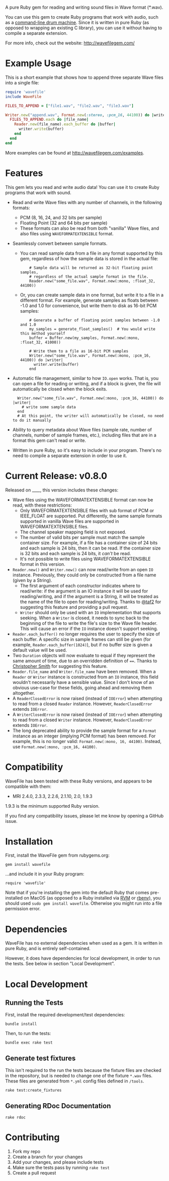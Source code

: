 A pure Ruby gem for reading and writing sound files in Wave format (*.wav).

You can use this gem to create Ruby programs that work with audio, such as a [command-line drum machine](http://beatsdrummachine.com). Since it is written in pure Ruby (as opposed to wrapping an existing C library), you can use it without having to compile a separate extension.

For more info, check out the website: <http://wavefilegem.com/>

# Example Usage

This is a short example that shows how to append three separate Wave files into a single file:

```ruby
require 'wavefile'
include WaveFile

FILES_TO_APPEND = ["file1.wav", "file2.wav", "file3.wav"]

Writer.new("append.wav", Format.new(:stereo, :pcm_16, 44100)) do |writer|
  FILES_TO_APPEND.each do |file_name|
    Reader.new(file_name).each_buffer do |buffer|
      writer.write(buffer)
    end
  end
end
```

More examples can be found at <http://wavefilegem.com/examples>.


# Features

This gem lets you read and write audio data! You can use it to create Ruby programs that work with sound.

* Read and write Wave files with any number of channels, in the following formats:
  * PCM (8, 16, 24, and 32 bits per sample)
  * Floating Point (32 and 64 bits per sample)
  * These formats can also be read from both "vanilla" Wave files, and also files using `WAVEFORMATEXTENSIBLE` format.
* Seamlessly convert between sample formats.
  * You can read sample data from a file in any format supported by this gem, regardless of how the sample data is stored in the actual file:

            # Sample data will be returned as 32-bit floating point samples,
            # regardless of the actual sample format in the file.
            Reader.new("some_file.wav", Format.new(:mono, :float_32, 44100))

  * Or, you can create sample data in one format, but write it to a file in a different format. For example, generate samples as floats between -1.0 and 1.0 for convenience, but write them to disk as 16-bit PCM samples:

            # Generate a buffer of floating point samples between -1.0 and 1.0
            my_samples = generate_float_samples()  # You would write this method yourself
            buffer = Buffer.new(my_samples, Format.new(:mono, :float_32, 41000))
            
            # Write them to a file as 16-bit PCM samples
            Writer.new("some_file.wav", Format.new(:mono, :pcm_16, 44100)) do |writer|
              writer.write(buffer)
            end

* Automatic file management, similar to how `IO.open` works. That is, you can open a file for reading or writing, and if a block is given, the file will automatically be closed when the block exits.

        Writer.new("some_file.wav", Format.new(:mono, :pcm_16, 44100)) do |writer|
          # write some sample data
        end
        # At this point, the writer will automatically be closed, no need to do it manually

* Ability to query metadata about Wave files (sample rate, number of channels, number of sample frames, etc.), including files that are in a format this gem can't read or write.
* Written in pure Ruby, so it's easy to include in your program. There's no need to compile a separate extension in order to use it.


# Current Release: v0.8.0

Released on ____, this version includes these changes:

* Wave files using the WAVEFORMATEXTENSIBLE format can now be read, with these restrictions:
  * Only WAVEFORMATEXTENSIBLE files with sub format of PCM or IEEE_FLOAT are supported. Put differently, the same sample formats supported in vanilla Wave files are supported in WAVEFORMATEXTENSIBLE files.
  * The channel speaker mapping field is not exposed.
  * The number of valid bits per sample must match the sample container size. For example, if a file has a container size of 24 bits and each sample is 24 bits, then it can be read. If the container size is 32 bits and each sample is 24 bits, it _can't_ be read.
  * It's not possible to write files using WAVEFORMATEXTENSIBLE format in this version.
* `Reader.new()` and `Writer.new()` can now read/write from an open `IO` instance. Previously, they could only be constructed from a file name (given by a String).
  * The first argument of each constructor indicates where to read/write: if the argument is an IO instance it will be used for reading/writing, and if the argument is a String, it will be treated as the name of the file to open for reading/writing. Thanks to [@taf2](https://github.com/taf2) for suggesting this feature and providing a pull request.
  * `Writer` should only be used with an `IO` implementation that supports seeking. When a `Writer` is closed, it needs to sync back to the beginning of the file to write the file's size to the Wave file header. This will cause an error if the `IO` instance doesn't support seeking.
* `Reader.each_buffer()` no longer requires the user to specify the size of each buffer. A specific size in sample frames can still be given (for example, `Reader.each_buffer(1024)`), but if no buffer size is given a default value will be used.
* Two `Duration` objects will now evaluate to equal if they represent the same amount of time, due to an overridden definition of `==`. Thanks to [Christopher Smith](https://github.com/chrylis) for suggesting this feature.
* `Reader.file_name` and `Writer.file_name` have been removed. When a `Reader` or `Writer` instance is constructed from an `IO` instance, this field wouldn't necessarily have a sensible value. Since I don't know of an obvious use-case for these fields, going ahead and removing them altogether.
* A `ReaderClosedError` is now raised (instead of `IOError`) when attempting to read from a closed `Reader` instance. However, `ReaderClosedError` extends `IOError`.
* A `WriterClosedError` is now raised (instead of `IOError`) when attempting to read from a closed `Writer` instance. However, `ReaderClosedError` extends `IOError`.
* The long deprecated ability to provide the sample format for a `Format` instance as an integer (implying PCM format) has been removed. For example, this is no longer valid: `Format.new(:mono, 16, 44100)`. Instead, use `Format.new(:mono, :pcm_16, 44100)`.


# Compatibility

WaveFile has been tested with these Ruby versions, and appears to be compatible with them:

* MRI 2.4.0, 2.3.3, 2.2.6, 2.1.10, 2.0, 1.9.3

1.9.3 is the minimum supported Ruby version.

If you find any compatibility issues, please let me know by opening a GitHub issue.


# Installation

First, install the WaveFile gem from rubygems.org:

    gem install wavefile

...and include it in your Ruby program:

    require 'wavefile'

Note that if you're installing the gem into the default Ruby that comes pre-installed on MacOS (as opposed to a Ruby installed via [RVM](http://rvm.io/) or [rbenv](https://github.com/sstephenson/rbenv/)), you should used `sudo gem install wavefile`. Otherwise you might run into a file permission error.


# Dependencies

WaveFile has no external dependencies when used as a gem. It is written in pure Ruby, and is entirely self-contained.

However, it does have dependencies for local development, in order to run the tests. See below in section "Local Development".


# Local Development

## Running the Tests

First, install the required development/test dependencies:

    bundle install

Then, to run the tests:

    bundle exec rake test

## Generate test fixtures

This isn't required to the run the tests because the fixture files are checked in the repository, but is needed to change one of the fixture `*.wav` files. These files are generated from `*.yml` config files defined in `/tools`.

    rake test:create_fixtures

## Generating RDoc Documentation

    rake rdoc


# Contributing

1. Fork my repo
2. Create a branch for your changes
3. Add your changes, and please include tests
4. Make sure the tests pass by running `rake test`
5. Create a pull request
